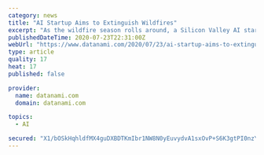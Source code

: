 ```yaml
---
category: news
title: "AI Startup Aims to Extinguish Wildfires"
excerpt: "As the wildfire season rolls around, a Silicon Valley AI startup is promoting a machine vision platform that could help utilities better monitor transmission lines and towers. Buzz Solutions said this week its platform can be used to analyze millions of ..."
publishedDateTime: 2020-07-23T22:31:00Z
webUrl: "https://www.datanami.com/2020/07/23/ai-startup-aims-to-extinguish-wildfires/"
type: article
quality: 17
heat: 17
published: false

provider:
  name: datanami.com
  domain: datanami.com

topics:
  - AI

secured: "X1/bOSkHqhldfMX4guDXBDTKmIbr1NW8N0yEuvydvA1sxOvP+S6K3gtPI0nzYbQKPl54w4zgQUPG1MTJnuy1N0WSvTAQXvhY9YtExBLyS+6VlFDOt9jY/C2Rv+bjE4HzVVLiQSgh2CJQHfseur4BViJ2Gyn6xBWzc0xOvze1FWLo3JwzoKGhCqIPquNMxFO91n6wELYiQZJMPSMgjO5mIe0WRgM4kSlv+8LDGFQwMzhpxU9xamVyjjZgMt5ipQK4ABQ+m9CGMnTVnXoHCNHcSHMUTqwroZkGF5HbAiwQIjUCdEvV4JcVyDQgkaTGkNTXp6dLNZlPiL/zWXJXQOeNpQ==;ruqiscYhtmJJcgfvI5QMlg=="
---
```


